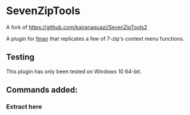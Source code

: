 # SevenZipTools

A fork of https://github.com/kairanaquazi/SevenZipTools2

A plugin for [fman](https://fman.io) that replicates a few of 7-zip's context menu functions.

## Testing

This plugin has only been tested on Windows 10 64-bit.

## Commands added:

### Extract here
